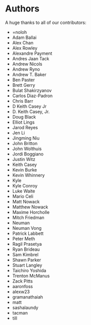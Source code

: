 Authors
=======

A huge thanks to all of our contributors:


- =noloh 
- Adam Ballai 
- Alex Chan 
- Alex Rowley 
- Alexandre Payment 
- Andres Jaan Tack 
- Andrew Nicols 
- Andrew Ryno 
- Andrew T. Baker 
- Ben Paster 
- Brett Gerry 
- Bulat Shakirzyanov 
- Carlos Diaz-Padron 
- Chris Barr 
- D Keith Casey Jr 
- D. Keith Casey, Jr. 
- Doug Black 
- Elliot Lings 
- Jarod Reyes 
- Jen Li 
- Jingming Niu 
- John Britton 
- John Wolthuis 
- Jordi Boggiano 
- Justin Witz 
- Keith Casey 
- Kevin Burke 
- Kevin Whinnery 
- Kyle 
- Kyle Conroy 
- Luke Waite 
- Mario Celi 
- Matt Nowack 
- Matthew Nowack 
- Maxime Horcholle 
- Mitch Friedman 
- Neuman 
- Neuman Vong 
- Patrick Labbett 
- Peter Meth 
- Ragil Prasetya 
- Ryan Brideau 
- Sam Kimbrel 
- Shawn Parker 
- Stuart Langley 
- Taichiro Yoshida 
- Trenton McManus 
- Zack Pitts 
- aaronfoss 
- alexw23 
- gramanathaiah 
- matt 
- sashalaundy 
- tacman 
- till 
